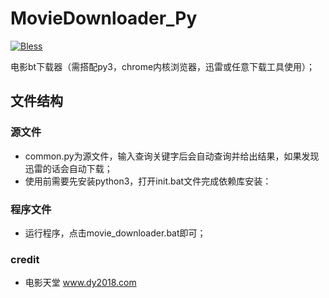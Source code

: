 # MovieDownloader_Py
[![Bless](https://cdn.rawgit.com/LunaGao/BlessYourCodeTag/master/tags/alpaca.svg)](http://lunagao.github.io/BlessYourCodeTag/)

电影bt下载器（需搭配py3，chrome内核浏览器，迅雷或任意下载工具使用）；
## 文件结构
### 源文件
- common.py为源文件，输入查询关键字后会自动查询并给出结果，如果发现迅雷的话会自动下载；
- 使用前需要先安装python3，打开init.bat文件完成依赖库安装：
### 程序文件
- 运行程序，点击movie_downloader.bat即可；
 ### credit
- 电影天堂 www.dy2018.com
